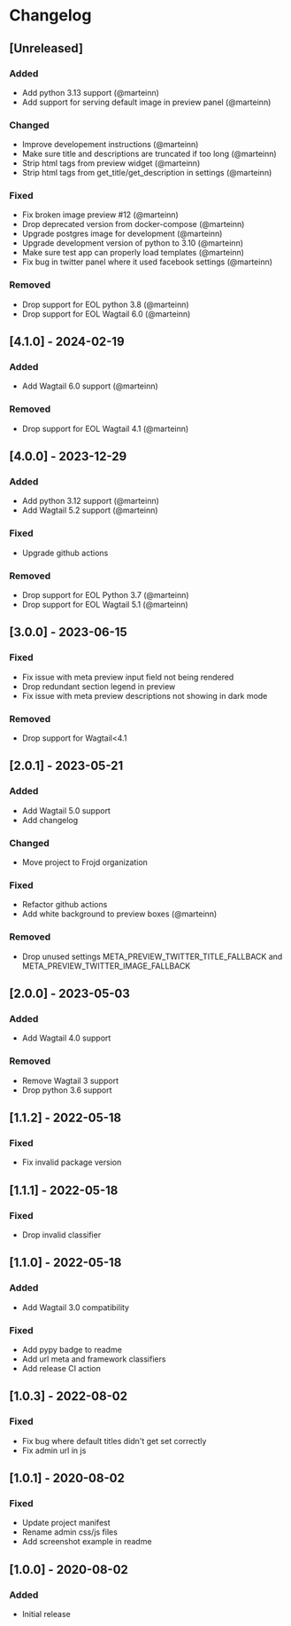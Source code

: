 # Changelog

## [Unreleased]
### Added
- Add python 3.13 support (@marteinn)
- Add support for serving default image in preview panel (@marteinn)

### Changed
- Improve developement instructions (@marteinn)
- Make sure title and descriptions are truncated if too long (@marteinn)
- Strip html tags from preview widget (@marteinn)
- Strip html tags from get_title/get_description in settings (@marteinn)

### Fixed
- Fix broken image preview #12 (@marteinn)
- Drop deprecated version from docker-compose (@marteinn)
- Upgrade postgres image for development (@marteinn)
- Upgrade development version of python to 3.10 (@marteinn)
- Make sure test app can properly load templates (@marteinn)
- Fix bug in twitter panel where it used facebook settings (@marteinn)

### Removed
- Drop support for EOL python 3.8 (@marteinn)
- Drop support for EOL Wagtail 6.0 (@marteinn)

## [4.1.0] - 2024-02-19
### Added
- Add Wagtail 6.0 support (@marteinn)

### Removed
- Drop support for EOL Wagtail 4.1 (@marteinn)


## [4.0.0] - 2023-12-29
### Added
- Add python 3.12 support (@marteinn)
- Add Wagtail 5.2 support (@marteinn)

### Fixed
- Upgrade github actions

### Removed
- Drop support for EOL Python 3.7 (@marteinn)
- Drop support for EOL Wagtail 5.1 (@marteinn)


## [3.0.0] - 2023-06-15
### Fixed
- Fix issue with meta preview input field not being rendered
- Drop redundant section legend in preview
- Fix issue with meta preview descriptions not showing in dark mode

### Removed
- Drop support for Wagtail<4.1

## [2.0.1] - 2023-05-21
### Added
- Add Wagtail 5.0 support
- Add changelog

### Changed
- Move project to Frojd organization

### Fixed
- Refactor github actions
- Add white background to preview boxes (@marteinn)

### Removed
- Drop unused settings META_PREVIEW_TWITTER_TITLE_FALLBACK and META_PREVIEW_TWITTER_IMAGE_FALLBACK

## [2.0.0] - 2023-05-03
### Added
- Add Wagtail 4.0 support

### Removed
- Remove Wagtail 3 support
- Drop python 3.6 support

## [1.1.2] - 2022-05-18
### Fixed
- Fix invalid package version

## [1.1.1] - 2022-05-18
### Fixed
- Drop invalid classifier

## [1.1.0] - 2022-05-18
### Added
- Add Wagtail 3.0 compatibility

### Fixed
- Add pypy badge to readme
- Add url meta and framework classifiers
- Add release CI action

## [1.0.3] - 2022-08-02
### Fixed
- Fix bug where default titles didn't get set correctly
- Fix admin url in js

## [1.0.1] - 2020-08-02
### Fixed
- Update project manifest
- Rename admin css/js files
- Add screenshot example in readme

## [1.0.0] - 2020-08-02
### Added
- Initial release
